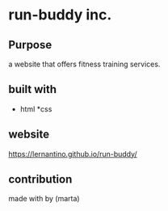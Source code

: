 # run-buddy inc.

## Purpose 
a website that offers fitness training services.

## built with 
* html 
*css

## website 
https://lernantino.github.io/run-buddy/

## contribution
made with  by (marta)
